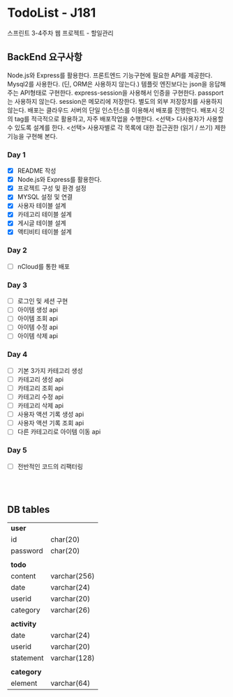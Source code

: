 # TodoList - J181

스프린트 3-4주차 웹 프로젝트 - 할일관리

## BackEnd 요구사항

Node.js와 Express를 활용한다.
프론트엔드 기능구현에 필요한 API를 제공한다.
Mysql2를 사용한다. (딘, ORM은 사용하지 않는다.)
템플릿 엔진보다는 json을 응답해주는 API형태로 구현한다.
express-session을 사용해서 인증을 구현한다. passport는 사용하지 않는다.
session은 메모리에 저장한다. 별도의 외부 저장장치를 사용하지 않는다.
배포는 클라우드 서버의 단일 인스턴스를 이용해서 배포를 진행한다.
배포시 깃의 tag를 적극적으로 활용하고, 자주 배포작업을 수행한다.
<선택> 다사용자가 사용할 수 있도록 설계를 한다.
<선택> 사용자별로 각 목록에 대한 접근권한 (읽기 / 쓰기) 제한 기능을 구현해 본다.

### Day 1

- [x] README 작성
- [x] Node.js와 Express를 활용한다.
- [x] 프로젝트 구성 및 환경 설정
- [x] MYSQL 설정 및 연결
- [x] 사용자 테이블 설계
- [x] 카테고리 테이블 설계
- [x] 게시글 테이블 설계
- [x] 액티비티 테이블 설계

### Day 2

- [ ] nCloud를 통한 배포

### Day 3

- [ ] 로그인 및 세션 구현
- [ ] 아이템 생성 api
- [ ] 아이템 조회 api
- [ ] 아이템 수정 api
- [ ] 아이템 삭제 api

### Day 4

- [ ] 기본 3가지 카테고리 생성
- [ ] 카테고리 생성 api
- [ ] 카테고리 조회 api
- [ ] 카테고리 수정 api
- [ ] 카테고리 삭제 api
- [ ] 사용자 액션 기록 생성 api
- [ ] 사용자 액션 기록 조회 api
- [ ] 다른 카테고리로 아이템 이동 api

### Day 5

- [ ] 전반적인 코드의 리팩터링

<br><br>

## DB tables

|              |              |
|--------------|--------------|
| **user**     |              |
| id           | char(20)     |
| password     | char(20)     |
|              |              |
| **todo**     |              |
| content      | varchar(256) |
| date         | varchar(24)  |
| userid       | varchar(20)  |
| category     | varchar(26)  |
|              |              |
| **activity** |              |
| date         | varchar(24)  |
| userid       | varchar(20)  |
| statement    | varchar(128) |
|              |              |
| **category** |              |
| element      | varchar(64)  |
